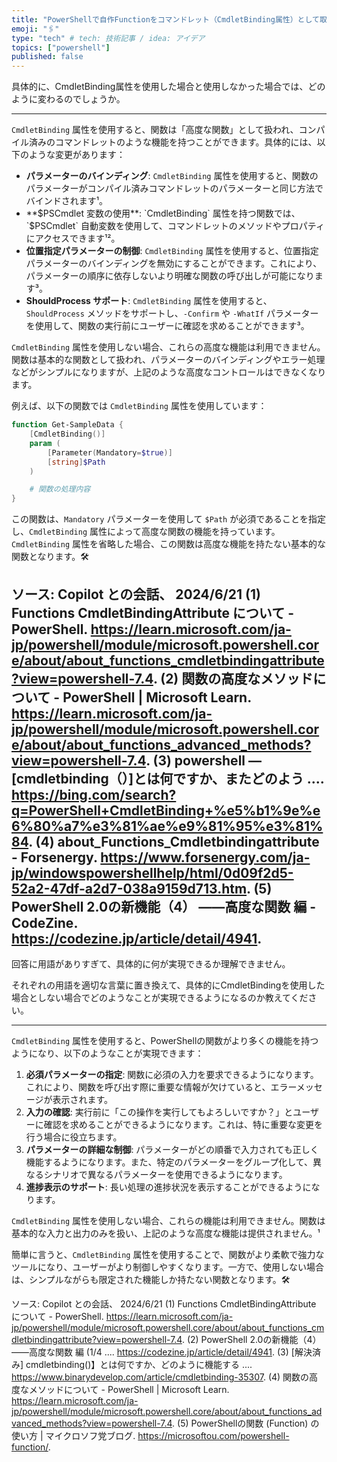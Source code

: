 ```yaml
---
title: "PowerShellで自作Functionをコマンドレット（CmdletBinding属性）として取り扱う方法"
emoji: "🖇"
type: "tech" # tech: 技術記事 / idea: アイデア
topics: ["powershell"]
published: false
---
```


具体的に、CmdletBinding属性を使用した場合と使用しなかった場合では、どのように変わるのでしょうか。

---

`CmdletBinding` 属性を使用すると、関数は「高度な関数」として扱われ、コンパイル済みのコマンドレットのような機能を持つことができます。具体的には、以下のような変更があります：

- **パラメーターのバインディング**: `CmdletBinding` 属性を使用すると、関数のパラメーターがコンパイル済みコマンドレットのパラメーターと同じ方法でバインドされます¹。
- **$PSCmdlet 変数の使用**: `CmdletBinding` 属性を持つ関数では、`$PSCmdlet` 自動変数を使用して、コマンドレットのメソッドやプロパティにアクセスできます¹²。
- **位置指定パラメーターの制御**: `CmdletBinding` 属性を使用すると、位置指定パラメーターのバインディングを無効にすることができます。これにより、パラメーターの順序に依存しないより明確な関数の呼び出しが可能になります³。
- **ShouldProcess サポート**: `CmdletBinding` 属性を使用すると、`ShouldProcess` メソッドをサポートし、`-Confirm` や `-WhatIf` パラメーターを使用して、関数の実行前にユーザーに確認を求めることができます³。

`CmdletBinding` 属性を使用しない場合、これらの高度な機能は利用できません。関数は基本的な関数として扱われ、パラメーターのバインディングやエラー処理などがシンプルになりますが、上記のような高度なコントロールはできなくなります。

例えば、以下の関数では `CmdletBinding` 属性を使用しています：

```powershell
function Get-SampleData {
    [CmdletBinding()]
    param (
        [Parameter(Mandatory=$true)]
        [string]$Path
    )

    # 関数の処理内容
}
```

この関数は、`Mandatory` パラメーターを使用して `$Path` が必須であることを指定し、`CmdletBinding` 属性によって高度な関数の機能を持っています。`CmdletBinding` 属性を省略した場合、この関数は高度な機能を持たない基本的な関数となります。🛠️

ソース: Copilot との会話、 2024/6/21
(1) Functions CmdletBindingAttribute について - PowerShell. https://learn.microsoft.com/ja-jp/powershell/module/microsoft.powershell.core/about/about_functions_cmdletbindingattribute?view=powershell-7.4.
(2) 関数の高度なメソッドについて - PowerShell | Microsoft Learn. https://learn.microsoft.com/ja-jp/powershell/module/microsoft.powershell.core/about/about_functions_advanced_methods?view=powershell-7.4.
(3) powershell — [cmdletbinding（）]とは何ですか、またどのよう .... https://bing.com/search?q=PowerShell+CmdletBinding+%e5%b1%9e%e6%80%a7%e3%81%ae%e9%81%95%e3%81%84.
(4) about_Functions_Cmdletbindingattribute - Forsenergy. https://www.forsenergy.com/ja-jp/windowspowershellhelp/html/0d09f2d5-52a2-47df-a2d7-038a9159d713.htm.
(5) PowerShell 2.0の新機能（4） ――高度な関数 編 - CodeZine. https://codezine.jp/article/detail/4941.
-----

回答に用語がありすぎて、具体的に何が実現できるか理解できません。

それぞれの用語を適切な言葉に置き換えて、具体的にCmdletBindingを使用した場合としない場合でどのようなことが実現できるようになるのか教えてください。

---

`CmdletBinding` 属性を使用すると、PowerShellの関数がより多くの機能を持つようになり、以下のようなことが実現できます：

1. **必須パラメーターの指定**: 関数に必須の入力を要求できるようになります。これにより、関数を呼び出す際に重要な情報が欠けていると、エラーメッセージが表示されます。
2. **入力の確認**: 実行前に「この操作を実行してもよろしいですか？」とユーザーに確認を求めることができるようになります。これは、特に重要な変更を行う場合に役立ちます。
3. **パラメーターの詳細な制御**: パラメーターがどの順番で入力されても正しく機能するようになります。また、特定のパラメーターをグループ化して、異なるシナリオで異なるパラメーターを使用できるようになります。
4. **進捗表示のサポート**: 長い処理の進捗状況を表示することができるようになります。

`CmdletBinding` 属性を使用しない場合、これらの機能は利用できません。関数は基本的な入力と出力のみを扱い、上記のような高度な機能は提供されません。¹

簡単に言うと、`CmdletBinding` 属性を使用することで、関数がより柔軟で強力なツールになり、ユーザーがより制御しやすくなります。一方で、使用しない場合は、シンプルながらも限定された機能しか持たない関数となります。🛠️

ソース: Copilot との会話、 2024/6/21
(1) Functions CmdletBindingAttribute について - PowerShell. https://learn.microsoft.com/ja-jp/powershell/module/microsoft.powershell.core/about/about_functions_cmdletbindingattribute?view=powershell-7.4.
(2) PowerShell 2.0の新機能（4） ――高度な関数 編 (1/4 .... https://codezine.jp/article/detail/4941.
(3) [解決済み] cmdletbinding()】とは何ですか、どのように機能する .... https://www.binarydevelop.com/article/cmdletbinding-35307.
(4) 関数の高度なメソッドについて - PowerShell | Microsoft Learn. https://learn.microsoft.com/ja-jp/powershell/module/microsoft.powershell.core/about/about_functions_advanced_methods?view=powershell-7.4.
(5) PowerShellの関数 (Function) の使い方 | マイクロソフ党ブログ. https://microsoftou.com/powershell-function/.
